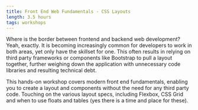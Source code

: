 ```yaml
---
title: Front End Web Fundamentals - CSS Layouts
length: 3.5 hours
tags: workshops
---
```


Where is the border between frontend and backend web development? Yeah, exactly. It is becoming increasingly common for developers to work in both areas, yet only have the skillset for one. This often results in relying on third party frameworks or components like Bootstrap to pull a layout together, further weighing down the application with unnecessary code libraries and resulting technical debt.

This hands-on workshop covers modern front end fundamentals, enabling you to create a layout and components without the need for any third party code. Touching on the various layout specs, including Flexbox, CSS Grid and when to use floats and tables (yes there is a time and place for these).

<!-- excerpt -->
